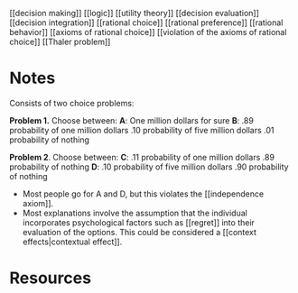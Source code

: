 [[decision making]]
[[logic]]
[[utility theory]]
[[decision evaluation]]
[[decision integration]]
[[rational choice]]
[[rational preference]]
[[rational behavior]]
[[axioms of rational choice]]
[[violation of the axioms of rational choice]]
[[Thaler problem]]

# Notes
Consists of two choice problems:

**Problem 1.** 
Choose between:
**A**:	One million dollars for sure
**B**:	.89 probability of one million dollars
.10 probability of five million dollars
	.01 probability of nothing
	
**Problem 2**. 
Choose between:
**C**:  .11 probability of one million dollars
.89 probability of nothing
**D**:  .10 probability of five million dollars
.90 probability of nothing

- Most people go for A and D, but this violates the [[independence axiom]].
- Most explanations involve the assumption that the individual incorporates psychological factors such as [[regret]] into their evaluation of the options. This could be considered a [[context effects|contextual effect]].
# Resources